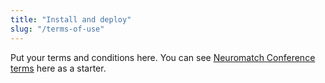 ```yaml
---
title: "Install and deploy"
slug: "/terms-of-use"
---
```


Put your terms and conditions here. You can see [Neuromatch Conference terms](https://neuromatch.io/terms-of-use)
here as a starter.
